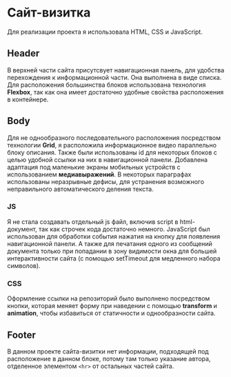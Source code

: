 # Сайт-визитка
Для реализации проекта я использовала HTML, CSS и JavaScript.
## Header
В верхней части сайта присутсвует навигационная панель, для удобства перехождения к информационной части. Она выполнена в виде списка.
Для расположения большинства блоков использована технология **Flexbox**, так как она имеет достаточно удобные свойства расположения в контейнере.
## Body
Для не однообразного последовательного расположения посредством технологии **Grid**, я расположила информационное видео параллельно блоку описания.
Также были использованы id для некоторых блоков с целью удобной ссылки на них в навигационной панели.
Добавлена адаптация под маленькие экраны мобильных устройств с использованием **медиавыражений**. В некоторых параграфах использованы неразрывные дефисы, для устранения возможного неправильного автоматического деления текста.
### JS
Я не стала создавать отдельный js файл, включив script в html-документ, так как строчек кода достаточно немного. JavaScript был использован для обработки события нажатия на кнопку для появления навигационной панели. А также для печатания одного из сообщений документа только при попадании в зону видимости окна для большей интерактивности сайта (с помощью setTimeout для медленного набора символов).
### CSS
Оформление ссылки на репозиторий было выполнено посредством кнопки, которая меняет форму при наведении с помощью **transform** и **animation**, чтобы избавиться от статичности и однообразности сайта.
## Footer
В данном проекте сайта-визитки нет информации, подходящей под расположение в данном блоке, потому там только указание автора, отделенное элементом ```<hr>``` от остальных частей сайта.
